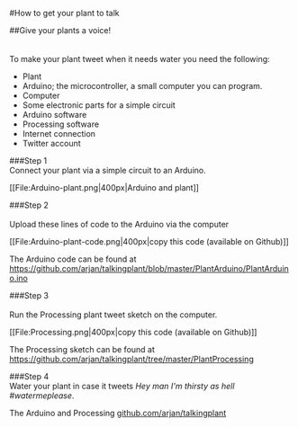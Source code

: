 #How to get your plant to talk

##Give your plants a voice! 
<br> <br> <br> 
To make your plant tweet when it needs water you need the following:
* Plant
* Arduino; the microcontroller, a small computer you can program.
* Computer
* Some electronic parts for a simple circuit
* Arduino software
* Processing software
* Internet connection
* Twitter account

###Step 1 <br> 
Connect your plant via a simple circuit to an Arduino.  

[[File:Arduino-plant.png|400px|Arduino and plant]]  

###Step 2 <br>   
Upload these lines of code to the Arduino via the computer

[[File:Arduino-plant-code.png|400px|copy this code (available on Github)]]

The Arduino code can be found at https://github.com/arjan/talkingplant/blob/master/PlantArduino/PlantArduino.ino  


###Step 3<br>  
Run the Processing plant tweet sketch on the computer.  
 
[[File:Processing.png|400px|copy this code (available on Github)]]  

The Processing sketch can be found at https://github.com/arjan/talkingplant/tree/master/PlantProcessing  


###Step 4 <br> 
Water your plant in case it tweets *Hey man I'm thirsty as hell #watermeplease*.  


The Arduino and Processing [github.com/arjan/talkingplant](https://github.com/arjan/talkingplant)
